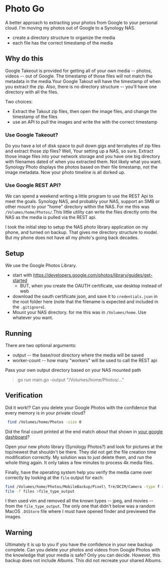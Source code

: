 # Photo Go
A better approach to extracting your photos from Google to your personal cloud. I'm moving my photos out of Google to a Synology NAS.

* create a directory structure to organize the media
* each file has the correct timestamp of the media

## Why do this
Google Takeout is provided for getting all of your own media -- photos, videos -- out of Google. 
The timestamp of those files will not match the metadata in the media.Your Google Takout will have the timestamp of when you extract the zip. Also, there is no directory structure -- you'll have one directory with all the files.

Two choices:
* Extract the Takout zip files, then open the image files, and change the timestamp of the files
* use an API to pull the images and write the with the correct timestamp

### Use Google Takeout?
Do you have a lot of disk space to pull down gigs and terrabytes of zip files and extract those zip files? Well, Your setting up a NAS, so sure.  Extract those image files into your network storage and you have one big directory with filenames dated of when you extracted them.  Not likely what you want.  Synology Photo displays the photos based on their file timestamp, not the image metadata. Now your photo timeline is all dorked up.

### Use Google REST API?
We can spend a weekend writing a little program to use the REST Api to meet the goals. Synology NAS, and probably your NAS, support an SMB or other mount to your "home" directory within the NAS. For me this was `/Volumes/home/Photos/`.This little utility can write the files directly onto the NAS as the media is pulled via the REST api.

I took the initial step to setup the NAS photo library application on my phone, and turned on backup.  That gives me directory structure to model. But my phone does not have all my photo's going back decades.

## Setup
We use the Google Photos Library.

* start with https://developers.google.com/photos/library/guides/get-started
  * BUT, when you create the OAUTH certificate, use desktop instead of web
* download the oauth certificate json, and save it to `credentials.json` in the root folder here (note that the filename is expected and included in the `.gitignore`).
* Mount your NAS directory. for me this was in `/Volumes/home`. Use whatever you want.

## Running
There are two optional arguments:
* output -- the base/root directory where the media will be saved
* worker-count -- how many "workers" will be used to call the REST api

Pass your own output directory based on your NAS mounted path
> go run main.go -output "/Volumes/home/Photos/..."
 

 ## Verification
 Did it work!? Can you delete your Google Photos with the confidence that every memory is in your private cloud?
 ```sh
  find /Volumes/home/Photos -size 0
  ```

Did the final count printed at the end match _about_ that shown in [your google dashboard](https://myaccount.google.com/dashboard)?

Open your new photo library (Synology Photos?) and look for pictures at the top/newest that shouldn't be there.  They did not get the file creation time modification correctly.  My solution was to just delete them, and run the whole thing again. It only takes a few minutes to process 4k media files.

Finally, have the operating system help you verify the media came over correctly by looking at the `file` output for each:
```sh
find /Volumes/home/Photos/MobileBackup/Pixel\ Tré/DCIM/Camera -type f > files
file -f files >file_type_output
```

I then used vim and removed all the known types -- jpeg, and movies -- from the `file_type_output`.  The only one that didn't below was a random MacOS `.DSStore` file where I must have opened finder and previewed the images.

## Warning

Ultimately it is up to you if you have the confidence in your new backup complete.  Can you delete your photos and videos from Google Photos with the knowledge that your media is safe? Only you can decide.  However, this backup does not include Albums. This did not recreate your shared Albums.